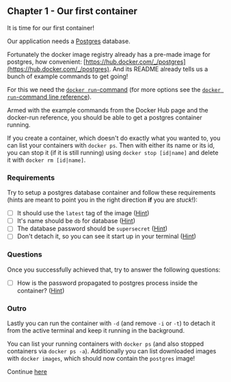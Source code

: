 ## Chapter 1 - Our first container

It is time for our first container!

Our application needs a [Postgres](https://www.postgresql.org) database.

Fortunately the docker image registry already has a pre-made image for postgres, how convenient: [https://hub.docker.com/_/postgres](https://hub.docker.com/_/postgres).
And its README already tells us a bunch of example commands to get going!

For this we need the [`docker run`-command](https://docs.docker.com/engine/reference/run/) (for more options see the [`docker run`-command line reference](https://docs.docker.com/engine/reference/commandline/run/)).

Armed with the example commands from the Docker Hub page and the docker-run reference, you should be able to get a postgres container running.

If you create a container, which doesn't do exactly what you wanted to, you can list your containers with `docker ps`. Then with either its name or its id, you can stop it (if it is still running) using `docker stop [id|name]` and delete it with `docker rm [id|name]`.

### Requirements

Try to setup a postgres database container and follow these requirements (hints are meant to point you in the right direction **if** you are *stuck*!):

- [ ] It should use the `latest` tag of the image ([Hint](https://docs.docker.com/engine/reference/run/#imagetag))
- [ ] It's name should be `db` for database ([Hint](https://docs.docker.com/engine/reference/run/#container-identification))
- [ ] The database password should be `supersecret` ([Hint](https://github.com/docker-library/docs/blob/master/postgres/README.md#postgres_password))
- [ ] Don't detach it, so you can see it start up in your terminal ([Hint](https://docs.docker.com/engine/reference/run/#detached-vs-foreground))

### Questions

Once you successfully achieved that, try to answer the following questions:
- [ ] How is the password propagated to postgres process inside the container? ([Hint](https://docs.docker.com/engine/reference/run/#env-environment-variables))

### Outro

Lastly you can run the container with `-d` (and remove `-i` or `-t`) to detach it from the active terminal and keep it running in the background.

You can list your running containers with `docker ps` (and also stopped containers via `docker ps -a`).
Additionally you can list downloaded images with `docker images`, which should now contain the `postgres` image!

Continue [here](./2-nginx.md)